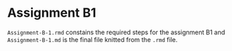 # Assignment B1
`Assignment-B-1.rmd` constains the required steps for the assignment B1 and `Assignment-B-1.md` is the final file knitted from the `.rmd` file.
